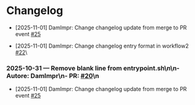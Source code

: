# Changelog

- [2025-11-01] DamImpr: Change changelog update from merge to PR event [#25](https://github.com/DamImpr/cache-multi-layer/pull/25) 

- [2025-11-01] DamImpr: Change changelog entry format in workflow2 [#22](https://github.com/DamImpr/cache-multi-layer/pull/22)\ 

### 2025-10-31 — Remove blank line from entrypoint.sh\n\n- **Autore:** DamImpr\n- **PR:** [#20](https://github.com/DamImpr/cache-multi-layer/pull/20)\n

- [2025-11-01] DamImpr: Change changelog update from merge to PR event [#25](https://github.com/DamImpr/cache-multi-layer/pull/25) 

